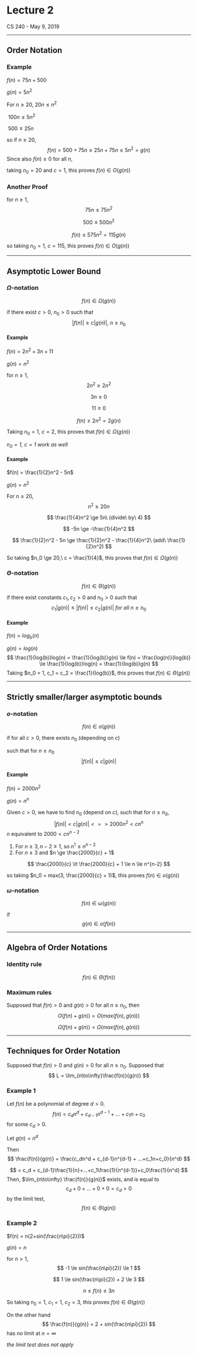 # Lecture 2

CS 240 - May 9, 2019

---

## Order Notation

### Example

$f(n) = 75n + 500$

$g(n) = 5n^2$

For $n \ge 20$, $20n \le n^2$

​					$100n \le 5n^2$

​					$500 \le 25n$

so if $n \ge 20$,
$$
f(n) = 500 + 75n \le 25n + 75n \le 5n^2 = g(n)
$$
Since also $f(n) \ge 0$ for all n,

taking $n_0 = 20$ and $c = 1$, this proves $f(n) \in O(g(n))$

### Another Proof

for $n \ge 1$,
$$
75n \le 75n^2​
$$

$$
500 \le 500n^2​
$$

$$
f(n) \le 575n^2 = 115 g(n)
$$

so taking $n_0 = 1,\ c = 115$, this proves $f(n) \in O(g(n))$

---

## Asymptotic Lower Bound

### $\Omega$-notation

$$
f(n) \in \Omega(g(n))
$$

if there exist $c > 0,\ n_0 > 0$ such that
$$
|f(n)| \ge c|g(n)|,\ n \ge n_0
$$

#### Example

$f(n) = 2n^2 + 3n + 11$

$g(n) = n^2$

for $n \ge 1$,
$$
2n^2 \ge 2n^2
$$

$$
3n \ge 0
$$

$$
11 \ge 0
$$

$$
f(n) \ge 2n^2 = 2g(n)
$$

Taking $n_0 = 1,\ c = 2$, this proves that $f(n) \in \Omega(g(n))$

_$n_0 = 1,\ c=1$ work as well_

#### Example

$f(n) = \frac{1}{2}n^2 - 5n$

$g(n) = n^2$

For $n \ge 20$,
$$
n^2 \ge 20n
$$

$$
\frac{1}{4}n^2 \ge 5n\ (divide\ by\ 4)
$$

$$
-5n \ge -\frac{1}{4}n^2
$$

$$
\frac{1}{2}n^2 - 5n \ge \frac{1}{2}n^2 - \frac{1}{4}n^2\ (add\ \frac{1}{2}n^2)
$$

So taking $n_0 \ge 20,\ c = \frac{1}{4}$, this proves that $f(n) \in \Omega(g(n))$

### $\Theta$-notation

$$
f(n) \in \Theta(g(n))
$$

if there exist constants $c_1, c_2 \gt 0$ and $n_0 > 0$ such that
$$
c_1|g(n)| \le |f(n)| \le c_2|g(n)|\ for\ all\ n \ge n_0
$$

#### Example

$f(n) = log_b(n)$

$g(n) = log(n)$
$$
\frac{1}{log(b)}log(n) = \frac{1}{log(b)}g(n) \le f(n) = \frac{log(n)}{log(b)} \le \frac{1}{log(b)}log(n) = \frac{1}{log(b)}g(n)
$$
Taking $n_0 = 1, c_1 = c_2 = \frac{1}{log(b)}$, this proves that $f(n) \in \Theta(g(n))$

---

## Strictly smaller/larger asymptotic bounds

### $o$-notation

$$
f(n) \in o(g(n))
$$

if for all $c > 0$, there exists $n_0$ (depending on $c$)

such that for $n \ge n_0$
$$
|f(n)| \le c|g(n)|
$$

#### Example

$f(n) = 2000n^2$

$g(n) = n^n$

Given $c>0$, we have to find $n_0$ (depend on $c$), such that for $n \ge n_0$,
$$
|f(n)| \lt c|g(n)| <=> 2000n^2 < cn^n
$$
$n$ equivalent to $2000 < cn^{n-2}$

1. For $n \ge 3, n-2\ge1$, so $n^1 \le n^{n-2}$
2. For $n \ge 3$ and $n \ge \frac{2000}{c} + 1$

$$
\frac{2000}{c} \lt \frac{2000}{c} + 1 \le n \le n^{n-2}
$$

so taking $n_0 = max(3, \frac{2000}{c} + 1)$, this proves $f(n) \in o(g(n))$

### $\omega$-notation

$$
f(n) \in \omega(g(n))
$$

if
$$
g(n) \in o(f(n))
$$

---

## Algebra of Order Notations

### Identity rule

$$
f(n) \in \Theta(f(n))
$$

### Maximum rules

Supposed that $f(n) > 0$ and $g(n) > 0$ for all $n \ge n_0$, then
$$
O(f(n) + g(n)) = O(max(f(n), g(n)))
$$

$$
\Omega(f(n) + g(n)) = \Omega(max(f(n), g(n)))
$$

---

## Techniques for Order Notation

Supposed that $f(n) > 0$ and $g(n) > 0$ for all $n \ge n_0$. Supposed that
$$
L = \lim_{n\to\infty}\frac{f(n)}{g(n)}
$$

### Example 1

Let $f(n)$ be a polynomial of degree $d > 0$.
$$
f(n) = c_dn^d + c_{d-1}n^{d-1} + ...+c_1n+c_0
$$
for some $c_d > 0$.

Let $g(n) = n^d$

Then
$$
\frac{f(n)}{g(n)} = \frac{c_dn^d + c_{d-1}n^{d-1} + ...+c_1n+c_0}{n^d}
$$

$$
= c_d + c_{d-1}\frac{1}{n}+...+c_1\frac{1}{n^{d-1}}+c_0\frac{1}{n^d}
$$
Then, $\lim_{n\to\infty} \frac{f(n)}{g(n)}$ exists, and is equal to
$$
c_d + 0 + ... + 0 + 0 = c_d \gt 0
$$
by the limit test,
$$
f(n) \in \Theta(g(n))
$$

### Example 2

$f(n) = n(2+sin(\frac{n\pi}{2}))$

$g(n) = n$

for $n \gt 1$,
$$
-1 \le sin(\frac{n\pi}{2}) \le 1
$$

$$
1 \le sin(\frac{n\pi}{2}) + 2 \le 3
$$

$$
n \le f(n) \le 3n
$$

So taking $n_0 = 1$, $c_1= 1,\ c_2 = 3$, this proves $f(n) \in \Theta(g(n))$ 

On the other hand
$$
\frac{f(n)}{g(n)} = 2 + sin(\frac{n\pi}{2})
$$
has no limit at $n = \infty$

_the limit test does not apply_